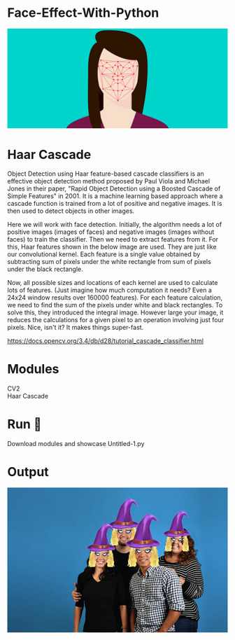 # Face-Effect-With-Python

![img](/img/1_x9WADlsrxHtORqXATsb39Q.png)


# Haar Cascade

Object Detection using Haar feature-based cascade classifiers is an effective object detection method proposed by Paul Viola and Michael Jones in their paper, "Rapid Object Detection using a Boosted Cascade of Simple Features" in 2001. It is a machine learning based approach where a cascade function is trained from a lot of positive and negative images. It is then used to detect objects in other images.

Here we will work with face detection. Initially, the algorithm needs a lot of positive images (images of faces) and negative images (images without faces) to train the classifier. Then we need to extract features from it. For this, Haar features shown in the below image are used. They are just like our convolutional kernel. Each feature is a single value obtained by subtracting sum of pixels under the white rectangle from sum of pixels under the black rectangle.

Now, all possible sizes and locations of each kernel are used to calculate lots of features. (Just imagine how much computation it needs? Even a 24x24 window results over 160000 features). For each feature calculation, we need to find the sum of the pixels under white and black rectangles. To solve this, they introduced the integral image. However large your image, it reduces the calculations for a given pixel to an operation involving just four pixels. Nice, isn't it? It makes things super-fast.

https://docs.opencv.org/3.4/db/d28/tutorial_cascade_classifier.html

# Modules

CV2 <br>
Haar Cascade <br>

# Run 🏃
Download modules and showcase Untitled-1.py
# Output
![img](/img/1_agaowzal6tEMCzIo1JwAUQ.png)
